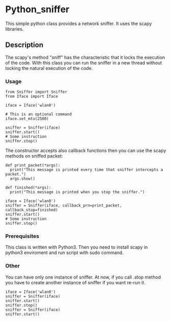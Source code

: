 # Python_sniffer
This simple python class provides a network sniffer. It uses the scapy libraries.

## Description
The scapy's method "sniff" has the characteristic that it locks the execution of the code. With this class you can run the sniffer in a new thread without locking the natural execution of the code.

### Usage
```
from Sniffer import Sniffer
from Iface import Iface

iface = Iface('wlan0')

# This is an optional command
iface.set_mtu(2500)

sniffer = Sniffer(iface)
sniffer.start()
# Some instruction
sniffer.stop()
```
The constructor accepts also callback functions then you can use the scapy methods on sniffed packet:
```
def print_packet(*args):
  print("This message is printed every time that sniffer intercepts a packet.")
  args.show()

def finished(*args):
  print("This message is printed when you stop the sniffer.")

iface = Iface('wlan0')
sniffer = Sniffer(iface, callback_prn=print_packet, callback_stop=finished)
sniffer.start()
# Some instruction
sniffer.stop()
```
### Prerequisites
This class is written with Python3. Then you need to install scapy in python3 enviroment and run script with sudo command.
### Other
You can have only one instance of sniffer. At now, if you call .stop method you have to create another instance of sniffer if you want re-run it.
```
iface = Iface('wlan0')
sniffer = Sniffer(iface)
sniffer.start()
sniffer.stop()
sniffer = Sniffer(iface)
sniffer.start()
```
